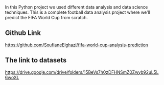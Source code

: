 
In this Python project we used different data analysis and data science techniques. This is a complete football data analysis project where we'll predict the FIFA World Cup from scratch.
## Github Link
https://github.com/SoufianeElghazi/fifa-world-cup-analysis-prediction
## The link to datasets
https://drive.google.com/drive/folders/15BeVs7h0zDFHNSmZ0Zwyb92uL5L6woXL